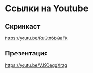 # Ссылки на Youtube

## Скринкаст

https://youtu.be/RuQtn6bQaFk

## Презентация

https://youtu.be/VJ9DeggXrzg

